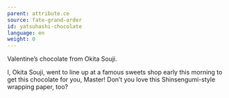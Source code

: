 ```yaml
---
parent: attribute.ce
source: fate-grand-order
id: yatsuhashi-chocolate
language: en
weight: 0
---
```


Valentine’s chocolate from Okita Souji.

I, Okita Souji, went to line up at a famous sweets shop early this morning to get this chocolate for you, Master!
Don’t you love this Shinsengumi-style wrapping paper, too?
